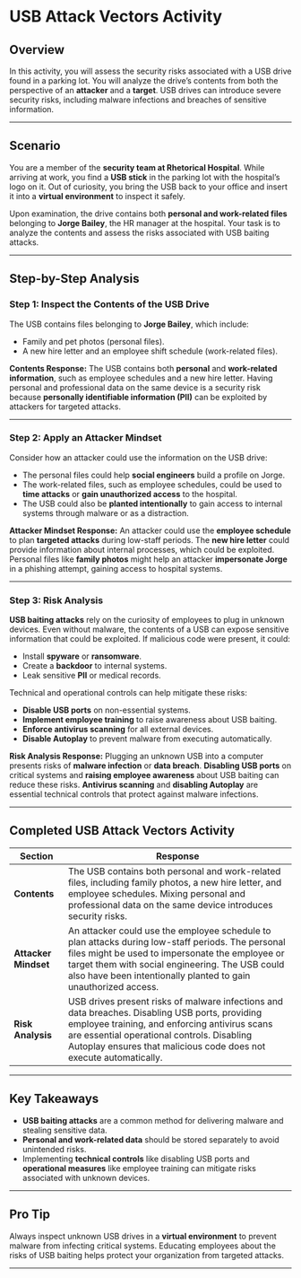 # USB Attack Vectors Activity

## **Overview**
In this activity, you will assess the security risks associated with a USB drive found in a parking lot. You will analyze the drive’s contents from both the perspective of an **attacker** and a **target**. USB drives can introduce severe security risks, including malware infections and breaches of sensitive information.

---

## **Scenario**
You are a member of the **security team at Rhetorical Hospital**. While arriving at work, you find a **USB stick** in the parking lot with the hospital’s logo on it. Out of curiosity, you bring the USB back to your office and insert it into a **virtual environment** to inspect it safely.

Upon examination, the drive contains both **personal and work-related files** belonging to **Jorge Bailey**, the HR manager at the hospital. Your task is to analyze the contents and assess the risks associated with USB baiting attacks.

---

## **Step-by-Step Analysis**

### **Step 1: Inspect the Contents of the USB Drive**

The USB contains files belonging to **Jorge Bailey**, which include:
- Family and pet photos (personal files).
- A new hire letter and an employee shift schedule (work-related files).

**Contents Response:**
The USB contains both **personal** and **work-related information**, such as employee schedules and a new hire letter. Having personal and professional data on the same device is a security risk because **personally identifiable information (PII)** can be exploited by attackers for targeted attacks.

---

### **Step 2: Apply an Attacker Mindset**

Consider how an attacker could use the information on the USB drive:
- The personal files could help **social engineers** build a profile on Jorge.
- The work-related files, such as employee schedules, could be used to **time attacks** or **gain unauthorized access** to the hospital.
- The USB could also be **planted intentionally** to gain access to internal systems through malware or as a distraction.

**Attacker Mindset Response:**
An attacker could use the **employee schedule** to plan **targeted attacks** during low-staff periods. The **new hire letter** could provide information about internal processes, which could be exploited. Personal files like **family photos** might help an attacker **impersonate Jorge** in a phishing attempt, gaining access to hospital systems.

---

### **Step 3: Risk Analysis**

**USB baiting attacks** rely on the curiosity of employees to plug in unknown devices. Even without malware, the contents of a USB can expose sensitive information that could be exploited. If malicious code were present, it could:
- Install **spyware** or **ransomware**.
- Create a **backdoor** to internal systems.
- Leak sensitive **PII** or medical records.

Technical and operational controls can help mitigate these risks:
- **Disable USB ports** on non-essential systems.
- **Implement employee training** to raise awareness about USB baiting.
- **Enforce antivirus scanning** for all external devices.
- **Disable Autoplay** to prevent malware from executing automatically.

**Risk Analysis Response:**
Plugging an unknown USB into a computer presents risks of **malware infection** or **data breach**. **Disabling USB ports** on critical systems and **raising employee awareness** about USB baiting can reduce these risks. **Antivirus scanning** and **disabling Autoplay** are essential technical controls that protect against malware infections.

---

## **Completed USB Attack Vectors Activity**

| **Section**          | **Response**                                                                                                                                                      |
|----------------------|--------------------------------------------------------------------------------------------------------------------------------------------------------------------|
| **Contents**         | The USB contains both personal and work-related files, including family photos, a new hire letter, and employee schedules. Mixing personal and professional data on the same device introduces security risks. |
| **Attacker Mindset** | An attacker could use the employee schedule to plan attacks during low-staff periods. The personal files might be used to impersonate the employee or target them with social engineering. The USB could also have been intentionally planted to gain unauthorized access. |
| **Risk Analysis**    | USB drives present risks of malware infections and data breaches. Disabling USB ports, providing employee training, and enforcing antivirus scans are essential operational controls. Disabling Autoplay ensures that malicious code does not execute automatically. |

---

## **Key Takeaways**

- **USB baiting attacks** are a common method for delivering malware and stealing sensitive data.
- **Personal and work-related data** should be stored separately to avoid unintended risks.
- Implementing **technical controls** like disabling USB ports and **operational measures** like employee training can mitigate risks associated with unknown devices.

---

## **Pro Tip**

Always inspect unknown USB drives in a **virtual environment** to prevent malware from infecting critical systems. Educating employees about the risks of USB baiting helps protect your organization from targeted attacks.

---

